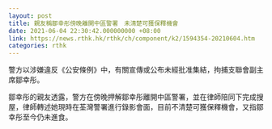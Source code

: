 ```yaml
---
layout: post
title: 親友稱鄒幸彤傍晚離開中區警署　未清楚可獲保釋機會
date: 2021-06-04 22:30:42.000000000 +08:00
link: https://news.rthk.hk/rthk/ch/component/k2/1594354-20210604.htm
categories: rthk
---
```


警方以涉嫌違反《公安條例》中，有關宣傳或公布未經批准集結，拘捕支聯會副主席鄒幸彤。

鄒幸彤的親友透露，警方在傍晚押解鄒幸彤離開中區警署，並在律師陪同下完成搜屋，律師轉述她現時在荃灣警署進行錄影會面，目前不清楚可獲保釋機會，又指鄒幸彤至今仍未進食。
